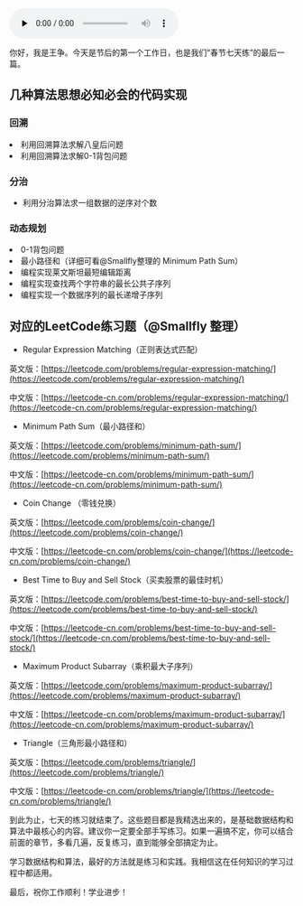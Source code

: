 <audio id="audio" title="春节7天练 | Day 7：贪心、分治、回溯和动态规划" controls="" preload="none"><source id="mp3" src="https://static001.geekbang.org/resource/audio/af/74/afbbfa53eb94db1cfb059f15c829bd74.mp3"></audio>

你好，我是王争。今天是节后的第一个工作日，也是我们“春节七天练”的最后一篇。

## 几种算法思想必知必会的代码实现

### 回溯

<li>
利用回溯算法求解八皇后问题
</li>
<li>
利用回溯算法求解0-1背包问题
</li>

### 分治

- 利用分治算法求一组数据的逆序对个数

### 动态规划

<li>
0-1背包问题
</li>
<li>
最小路径和（详细可看@Smallfly整理的 Minimum Path Sum）
</li>
<li>
编程实现莱文斯坦最短编辑距离
</li>
<li>
编程实现查找两个字符串的最长公共子序列
</li>
<li>
编程实现一个数据序列的最长递增子序列
</li>

## 对应的LeetCode练习题（@Smallfly 整理）

- Regular Expression Matching（正则表达式匹配）

英文版：[https://leetcode.com/problems/regular-expression-matching/](https://leetcode.com/problems/regular-expression-matching/)

中文版：[https://leetcode-cn.com/problems/regular-expression-matching/](https://leetcode-cn.com/problems/regular-expression-matching/)

- Minimum Path Sum（最小路径和）

英文版：[https://leetcode.com/problems/minimum-path-sum/](https://leetcode.com/problems/minimum-path-sum/)

中文版：[https://leetcode-cn.com/problems/minimum-path-sum/](https://leetcode-cn.com/problems/minimum-path-sum/)

- Coin Change （零钱兑换）

英文版：[https://leetcode.com/problems/coin-change/](https://leetcode.com/problems/coin-change/)

中文版：[https://leetcode-cn.com/problems/coin-change/](https://leetcode-cn.com/problems/coin-change/)

- Best Time to Buy and Sell Stock（买卖股票的最佳时机）

英文版：[https://leetcode.com/problems/best-time-to-buy-and-sell-stock/](https://leetcode.com/problems/best-time-to-buy-and-sell-stock/)

中文版：[https://leetcode-cn.com/problems/best-time-to-buy-and-sell-stock/](https://leetcode-cn.com/problems/best-time-to-buy-and-sell-stock/)

- Maximum Product Subarray（乘积最大子序列）

英文版：[https://leetcode.com/problems/maximum-product-subarray/](https://leetcode.com/problems/maximum-product-subarray/)

中文版：[https://leetcode-cn.com/problems/maximum-product-subarray/](https://leetcode-cn.com/problems/maximum-product-subarray/)

- Triangle（三角形最小路径和）

英文版：[https://leetcode.com/problems/triangle/](https://leetcode.com/problems/triangle/)

中文版：[https://leetcode-cn.com/problems/triangle/](https://leetcode-cn.com/problems/triangle/)

到此为止，七天的练习就结束了。这些题目都是我精选出来的，是基础数据结构和算法中最核心的内容。建议你一定要全部手写练习。如果一遍搞不定，你可以结合前面的章节，多看几遍，反复练习，直到能够全部搞定为止。

学习数据结构和算法，最好的方法就是练习和实践。我相信这在任何知识的学习过程中都适用。

最后，祝你工作顺利！学业进步！
